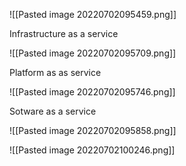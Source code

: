 ![[Pasted image 20220702095459.png]]


Infrastructure as a service

![[Pasted image 20220702095709.png]]

Platform as as service

![[Pasted image 20220702095746.png]]

Sotware as a service

![[Pasted image 20220702095858.png]]



![[Pasted image 20220702100246.png]]


